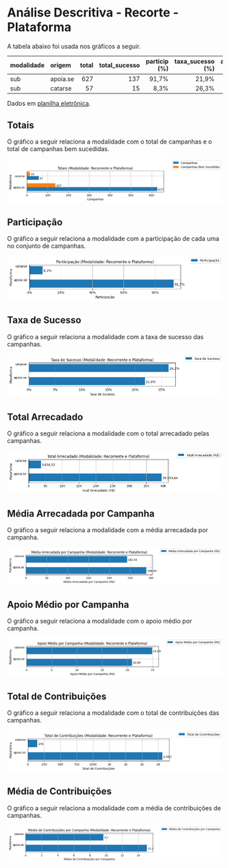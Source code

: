 # Análise Descritiva - Recorte - Plataforma

A tabela abaixo foi usada nos gráficos a seguir.

| modalidade   | origem   |   total |   total_sucesso |   particip (%) |   taxa_sucesso (%) |   arrecadado_sucesso (R$) |   arrecadado_avg (R$) |   arrecadado_std (R$) |   arrecadado_min (R$) |   arrecadado_max (R$) |   apoio_medio (R$) |   apoio_std (R$) |   apoio_min (R$) |   apoio_max (R$) |   contribuicoes |   contribuicoes_med |   contribuicoes_std |   contribuicoes_min |   contribuicoes_max |
|:-------------|:---------|--------:|----------------:|---------------:|-------------------:|--------------------------:|----------------------:|----------------------:|----------------------:|----------------------:|-------------------:|-----------------:|-----------------:|-----------------:|----------------:|--------------------:|--------------------:|--------------------:|--------------------:|
| sub          | apoia.se |     627 |             137 |          91,7% |              21,9% |                 39.550,44 |                288,69 |                682,40 |                  1,09 |              5.087,08 |              20,89 |            15,28 |             1,01 |            84,08 |           2.063 |                15,1 |                33,4 |                 1,0 |               208,0 |
| sub          | catarse  |      57 |              15 |           8,3% |              26,3% |                  3.636,52 |                242,43 |                198,40 |                 10,98 |                538,44 |              24,89 |            12,20 |            10,98 |            48,38 |             145 |                 9,7 |                 8,3 |                 1,0 |                30,0 |

Dados em [planilha eletrônica](./dados/sub-plataforma.xlsx).


## Totais

O gráfico a seguir relaciona a modalidade com o total de campanhas e o total de campanhas bem sucedidas.

![Totais por Modalidade](./img/sub-plataforma-totais.png)


## Participação

O gráfico a seguir relaciona a modalidade com a participação de cada uma no conjunto de campanhas.

![Participação das Modalidades](./img/sub-plataforma-participacao.png)


## Taxa de Sucesso

O gráfico a seguir relaciona a modalidade com a taxa de sucesso das campanhas.

![Taxa de Sucesso das Modalidades](./img/sub-plataforma-taxa-sucesso.png)


## Total Arrecadado

O gráfico a seguir relaciona a modalidade com o total arrecadado pelas campanhas.

![Total Arrecadado por Modalidades](./img/sub-plataforma-total-arrecadado.png)


## Média Arrecadada por Campanha

O gráfico a seguir relaciona a modalidade com a média arrecadada por campanha.

![Média Arrecadada por Campanha por Modalidades](./img/sub-plataforma-media-arrecadada.png)


## Apoio Médio por Campanha

O gráfico a seguir relaciona a modalidade com o apoio médio por campanha.

![Apoio Médio por Campanha por Modalidades](./img/sub-plataforma-apoio-medio.png)


## Total de Contribuições

O gráfico a seguir relaciona a modalidade com o total de contribuições das campanhas.

![Total de Contribuições por Modalidades](./img/sub-plataforma-total-contribuicoes.png)


## Média de Contribuições

O gráfico a seguir relaciona a modalidade com a média de contribuições de campanhas.

![Média de Contribuições por Campanha por Modalidades](./img/sub-plataforma-media-contribuicoes.png)



